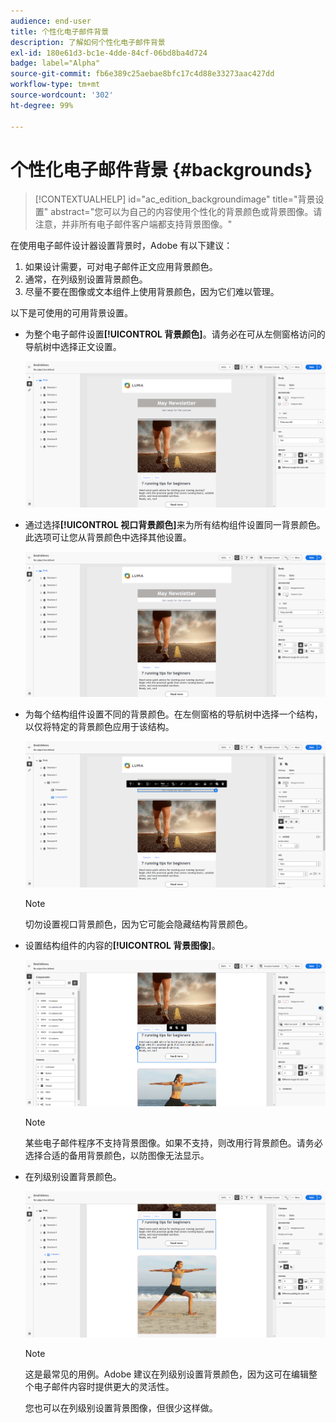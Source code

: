 ```yaml
---
audience: end-user
title: 个性化电子邮件背景
description: 了解如何个性化电子邮件背景
exl-id: 180e61d3-bc1e-4dde-84cf-06bd8ba4d724
badge: label="Alpha"
source-git-commit: fb6e389c25aebae8bfc17c4d88e33273aac427dd
workflow-type: tm+mt
source-wordcount: '302'
ht-degree: 99%

---
```


# 个性化电子邮件背景 {#backgrounds}

>[!CONTEXTUALHELP]
>id="ac_edition_backgroundimage"
>title="背景设置"
>abstract="您可以为自己的内容使用个性化的背景颜色或背景图像。请注意，并非所有电子邮件客户端都支持背景图像。"

在使用电子邮件设计器设置背景时，Adobe 有以下建议：

1. 如果设计需要，可对电子邮件正文应用背景颜色。
1. 通常，在列级别设置背景颜色。
1. 尽量不要在图像或文本组件上使用背景颜色，因为它们难以管理。

以下是可使用的可用背景设置。

* 为整个电子邮件设置&#x200B;**[!UICONTROL 背景颜色]**。请务必在可从左侧窗格访问的导航树中选择正文设置。

  ![](assets/background_1.png)

* 通过选择&#x200B;**[!UICONTROL 视口背景颜色]**&#x200B;来为所有结构组件设置同一背景颜色。此选项可让您从背景颜色中选择其他设置。

  ![](assets/background_2.png)

* 为每个结构组件设置不同的背景颜色。在左侧窗格的导航树中选择一个结构，以仅将特定的背景颜色应用于该结构。

  ![](assets/background_3.png)

  >[!NOTE]
  >
  >切勿设置视口背景颜色，因为它可能会隐藏结构背景颜色。

* 设置结构组件的内容的&#x200B;**[!UICONTROL 背景图像]**。

  ![](assets/background_4.png)

  >[!NOTE]
  >
  >某些电子邮件程序不支持背景图像。如果不支持，则改用行背景颜色。请务必选择合适的备用背景颜色，以防图像无法显示。

* 在列级别设置背景颜色。

  ![](assets/background_5.png)

  >[!NOTE]
  >
  >这是最常见的用例。Adobe 建议在列级别设置背景颜色，因为这可在编辑整个电子邮件内容时提供更大的灵活性。

  您也可以在列级别设置背景图像，但很少这样做。
